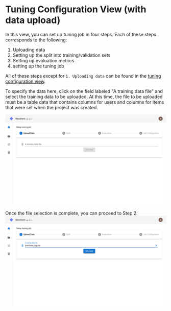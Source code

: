 # Tuning Configuration View (with data upload)

In this view, you can set up tuning job in four steps.
Each of these steps corresponds to the following:

1. Uploading data
1. Setting up the split into training/validation sets
1. Setting up evaluation metrics
1. setting up the tuning job

All of these steps except for `1. Uploading data` can be found in the [tuning configuration view](../start-tuning).

To specify the data here, click on the field labeled "A training data file" and select the training data to be uploaded. At this time, the file to be uploaded must be a table data that contains columns for users and columns for items that were set when the project was created.

![step 1](./file-input.png)

Once the file selection is complete, you can proceed to Step 2.
![step 1-selection done](./file-selection-done.png)
